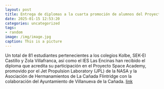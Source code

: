 ```yaml
---
layout: post
title: Entrega de diplomas a la cuarta promoción de alumnos del Proyecto Space Academy
date: 2025-01-15 12:53:20
categories: uncategorized
tags:
- random
image: /img/image.jpg
caption: This is a picture
---
```

Un total de 81 estudiantes pertenecientes a los colegios Kolbe, SEK-El Castillo y Zola Villafranca, así como el IES Las Encinas han recibido el diploma que acredita su participación en el Proyecto Space Academy, promovido por el Jet Propulsion Laboratory (JPL) de la NASA y la Asociación de Hermanamientos de La Cañada Flintridge con la colaboración del Ayuntamiento de Villanueva de la Cañada.  [link](https://www.ayto-villacanada.es/noticias/entrega-de-diplomas-a-la-cuarta-promocion-de-alumnos-del-proyecto-space-academy/)
